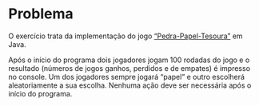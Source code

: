 # Problema

O exercício trata da implementação do jogo [“Pedra-Papel-Tesoura”](https://pt.wikipedia.org/wiki/Pedra,_papel_e_tesoura)
em Java.

Após o início do programa dois jogadores jogam 100 rodadas do jogo e o resultado (números de jogos ganhos, perdidos e de
empates) é impresso no console. Um dos jogadores sempre jogará “papel” e outro escolherá aleatoriamente a sua escolha. 
Nenhuma ação deve ser necessária após o início do programa.